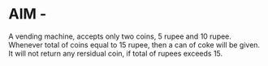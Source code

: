 # AIM - 
A vending machine, accepts only two coins, 5 rupee and 10 rupee. Whenever total of coins equal to 15 rupee, then a can of coke will be given. It will not return any rersidual coin, if total of rupees exceeds 15.
